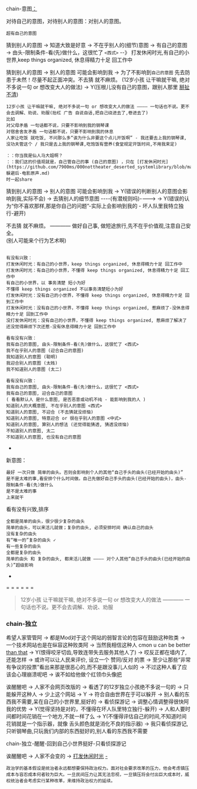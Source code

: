 
chain-意图[：](#不分析你的意图，你可能烦到我-我就防着你，就这么简单)

对待自己的意图，对待别人的意图：对别人的意图。

`超有自己的意图`

猜到别人的意图 -> 知道大致是好意 -> 不在乎别人的(细节)意图 -> 有自己的意图 -> 由头-限制条件-看(先)做什么，这很忙了 `<西式>` --》 打发休闲时光,有自己的小世界,keep things organized, 休息得精力十足 回工作中

猜到别人的意图 -> 别人的意图 可能会影响到我 -> 为了不影响到`自己的意图` 先去防患于未然！尽量不起正面冲突。不去猜 就不麻烦。 (12岁小孩 让干嘛就干嘛, 绝对不多说一句 or 想改变大人的做法)  -> Y(压根儿没有自己的意图，跟别人那里 [掰扯不清](https://ruby-china.org/notes/4055))

```
12岁小孩 让干嘛就干嘛, 绝对不多说一句 or 想改变大人的做法 ———— 一句话也不说。更不会去调解、劝说、劝服(抬杠 广告 自说自话,把自己绕进去了,卷进去了)
比如
对父母矛盾 一句话都不说，只要不影响到我的钢琴课
对宿舍舍友矛盾 一句话都不说，只要不影响到我的休息
人家让吃饭 就吃饭, 不问那么多“诶为什么非要这个点儿开饭啊” - 我还要去上我的钢琴课,没功夫管这个 / 我只是去上我的钢琴课,吃饱饭有营养(食堂规定开饭时间,不用我来定)

：：你当我是仙人马大姐啊？
：：我们这的价值观就是，自己管自己的事 (自己的意图) ，只在 [打发休闲时光](https://github.com/7900ms/000nottheater_deserted_systemlibrary/blob/master/supplementary/term-躲避后-电影原声.md) 
时一起share

```

猜到别人的意图 -> 别人的意图 可能会影响到我 -> Y(错误的判断别人的意图会影响到我,实际不会) -> 去猜别人的细节意图 ----(有潜规则吗)----> -> Y(错误的认为“你不喜欢那样,那是你自己的问题”-实际上会影响到我的 - 坏人队里我特立独行-避开)

不去猜 就不麻烦。 ———— 做好自己事, 做短途旅行,先不在乎价值观,注意自己安全。<br>
(别人可能来个行为艺术啊)





```

有没有兴致：
打发休闲时光：有自己的小世界，keep things organized, 休息得精力十足 回工作中
打发休闲时光：有自己的小世界，不懂得 keep things organized, 休息得精力十足 回工作中
有自己的小世界，以 事务清楚 短小为好
不懂得 keep things organized 不以事务清楚短小为好
打发休闲时光：没有自己的小世界，不懂得 keep things organized, 休息得精力十足 回到工作中
打发休闲时光：没有自己的小世界，不懂得 keep things organized, 惹麻烦了-没休息得精力十足 回到工作中
没打发休闲时光：没有自己的小世界，不懂得 keep things organized, 惹麻烦了解决了还没觉得麻烦下次还惹-没有休息得精力十足 回到工作中

看有没有兴致：
我有自己的意图, 由头-限制条件-看(先)做什么，这很忙了 <西式>
我不在乎别人的意图 (迎合自己的意图)
我知道别人的意图 (聪明)
我迎合别人的意图 (太贱)
我不知道别人的意图 (太二)

看有没有兴致：
我有自己的意图, 由头-限制条件-看(先)做什么，这很忙了 <西式>
我有自己的意图, 迎合自己的意图
( 看看默认人 是什么意图, 是否恶意或动机不纯 - 能影响到我的人 )
知道别人的大概意图, 不在乎别人的意图 <西式>
知道别人的意图, 不迎合 (不去猜就没烦恼)
知道别人的意图, 特意迎合 or 很在乎别人的意图 <中式>
知道别人的意图, 算别人的想法 (还觉得能猜透, 猜透没烦恼)
不知道别人的意图, 太二
不知道别人的意图, 也没有自己的意图 

```
-






新意图：

```
最好 一次只做 简单的由头。否则会影响到个人的其他“自己手头的由头(已经开始的由头)”
是不是太难的事,看安排个什么时间做。自己先做好自己手头的由头(已经开始的由头)，由头-限制条件-看(先)做什么
是不是太难的事
上来就干
```

看有没有兴致,排序
```
全都是简单的由头，很少很少复杂的由头
简单的由头，可以来活儿就做；复杂的由头, 必须安排时间 确认自己的由头
没有复杂的由头
有“唯一的”复杂的由头 ✓
有一些复杂的由头
全都是复杂的由头
简单的由头 和 复杂的由头, 都来活儿就做 ———— 对个人其他“自己手头的由头(已经开始的由头)”超级影响
```

-

= = = = = =

>
> 12岁小孩 让干嘛就干嘛, 绝对不多说一句 or 想改变大人的做法 ———— 一句话也不说。更不会去调解、劝说、劝服
>


### chain-独立

希望人家管管阿 -> 都是Mod对于这个网站的弱智言论的包容在鼓励这种败类 -> 一个技术网站也是在纵容这种败类阿 -> 当然我相信这种人 cmon u can be better [than that](https://twitter.com/Bubssis/status/867131404726878208) -> Y(恨得咬牙切齿,导致连带失去服务其他人了) -> 哎反正都在墙内了,还能怎样 -> 或许可以让人民来评价, 设立一个 赞同/反对 的票 -> 至少让那些“非常有争议的投票”看出来那是很恶心的,而不是跟没事儿人似的 -> 不过这种人看了应该会心理崩溃呢吧 -> 诶不如给他做个红领巾头像[吧](http://www.jiuwa.net/design/34/)

诶醒醒吧 -> 人家不会网页改版的 -> 看透了的12岁独立小孩绝不多说一句的 -> 只能躲开这种人 -> 少上这个网站 -> Y -> 符合自由世界在于可以躲开 -> 别人看的东西我不需要,呆在自己的小世界里,挺好的 -> 看侦探游记 -> 调整心情调整得很快阿 我的优势 -> Y(觉得坚持是对的，不懂得在坏人队里特立独行-躲开) -> 人和人要时间都时间花销在一个地方,不就一样了么 -> Y(不懂得评估自己的时间,不知道时间花销就是一个指示器，就像 舌头颜色就是消化不良的指示器) -> 我只看侦探游记,只听钢琴曲,只玩我们内部的东西挺好的,别人看的东西我不需要

chain-独立-醒醒-回到自己小世界挺好-只看侦探游记


诶醒醒吧 -> 人家不会变的 -> [打发休闲时光](https://github.com/7900ms/000nottheater_deserted_systemlibrary/blob/master/small/正当防卫.md#同时防三害) [-](http://www.ftchinese.com/story/001072699?full=y)
```
政治学的基本假设是统治者永远都想要保持政治权力。面对社会要求改革的压力，他会考虑镇压成本与容忍成本何者较为巨大。一旦民间压力让其无法忽视，一旦镇压将会付出巨大成本时，威权统治者会考虑实行某种改革，来维持政治权力的延续。
```
